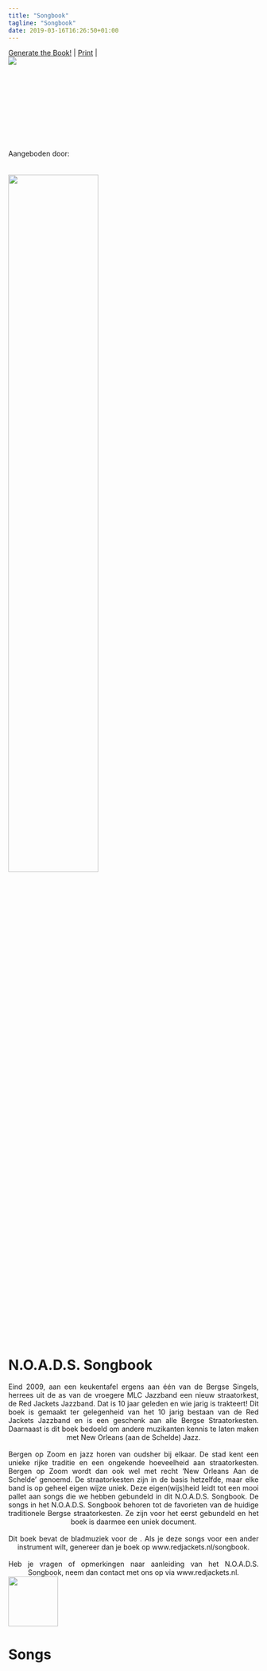 ```yaml
---
title: "Songbook"
tagline: "Songbook"
date: 2019-03-16T16:26:50+01:00
---
```


<script src="/script/abcjs_midi_5.6.5-min.js" type="text/javascript"></script>
<script src="/script/render_book.js" type="text/javascript"></script>
<script src="/script/render_abc.js" type="text/javascript"></script>

<div id="sheetmenu" class="hideOnprint">
<a id="printBookLink" title="Get the book" href="#" onclick="renderBook()">Generate the Book!</a> | 
<a id="printLink" title="Print this page" href="#" onclick="window.print();return false;">Print</a> | 
</div>
<div id="book">
    <div class="container">
    <img src="/images/songbook_cover.png" class="bookCover"/>
    <div class="text-block">
        <span id="instrumentTextCover"></span>
    </div>
    </div>
    <div class="bookContent">
    <div class="hideOnScreen">
    <br><br><br><br><br><br><br><br><br><br>
        Aangeboden door:<br><br><br>
        <img src="/images/redjackets_logo.png" height="auto" width="60%" />
    </div>
    <div class="bookContent pageBreakBefore">
        <h1>N.O.A.D.S. Songbook</h1>
    </div>
    <div class="bookContent" style="text-align:justify;text-align-last: center;">
        Eind 2009, aan een keukentafel ergens aan één van de Bergse Singels, herrees uit de as van de vroegere MLC Jazzband een nieuw straatorkest, de Red Jackets Jazzband. Dat is 10 jaar geleden en wie jarig is trakteert! Dit boek is gemaakt ter gelegenheid van het 10 jarig bestaan van de Red Jackets Jazzband en is een geschenk aan alle Bergse Straatorkesten. Daarnaast is dit boek bedoeld om andere muzikanten kennis te laten maken met New Orleans (aan de Schelde) Jazz.
<br><br>
         Bergen op Zoom en jazz horen van oudsher bij elkaar. De stad kent een unieke rijke traditie en een ongekende hoeveelheid aan straatorkesten. Bergen op Zoom wordt dan ook wel met recht ‘New Orleans Aan de Schelde’ genoemd. De straatorkesten zijn in de basis hetzelfde, maar elke band is op geheel eigen wijze uniek. Deze eigen(wijs)heid leidt tot een mooi pallet aan songs die we hebben gebundeld in dit N.O.A.D.S. Songbook. De songs in het N.O.A.D.S. Songbook behoren tot de favorieten van de huidige traditionele Bergse straatorkesten. Ze zijn voor het eerst gebundeld en het boek is daarmee een uniek document.
<br><br>
        Dit boek bevat de bladmuziek voor de <span id="instrumentText"></span>. Als je deze songs voor een ander instrument wilt, genereer dan je boek op www.redjackets.nl/songbook.
<br><br>
        Heb je vragen of opmerkingen naar aanleiding van het N.O.A.D.S. Songbook, neem dan contact met ons op via www.redjackets.nl.
    </div>
    <div>
    <img src="/images/songbook_qr.png" height="100" width="100"/>
    </div>
    <div class="bookContent pageBreakBefore">
        <h1>Songs</h1>
        <ul id="bookIndexList" class="bookIndexList"><ul>
    </div>
    <div id="songs"></div>
    </div>
</div>

<script type="text/javascript">
    createInstrumentDropdown();
    document.getElementById("instrument").onchange = "";
</script>
